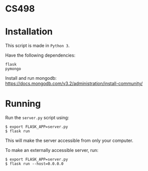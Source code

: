 # CS498

# Installation

This script is made in ```Python 3```.

Have the following dependencies:
```
flask
pymongo
```

Install and run mongodb:
https://docs.mongodb.com/v3.2/administration/install-community/

# Running
Run the ```server.py``` script using:
```
$ export FLASK_APP=server.py
$ flask run
```

This will make the server accessible from only your computer.

To make an externally accessible server, run:
```
$ export FLASK_APP=server.py
$ flask run --host=0.0.0.0
```

